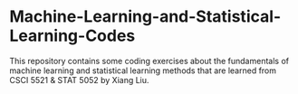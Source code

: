 # Machine-Learning-and-Statistical-Learning-Codes
This repository contains some coding exercises about the fundamentals of machine learning and statistical learning methods that are learned from CSCI 5521 &amp; STAT 5052 by Xiang Liu. 
